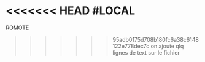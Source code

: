 <<<<<<< HEAD
#LOCAL
=======
ROMOTE
>>>>>>> 95adb0175d708b180fc6a38c6148122e778dec7c
on ajoute qlq lignes
de text sur le fichier
